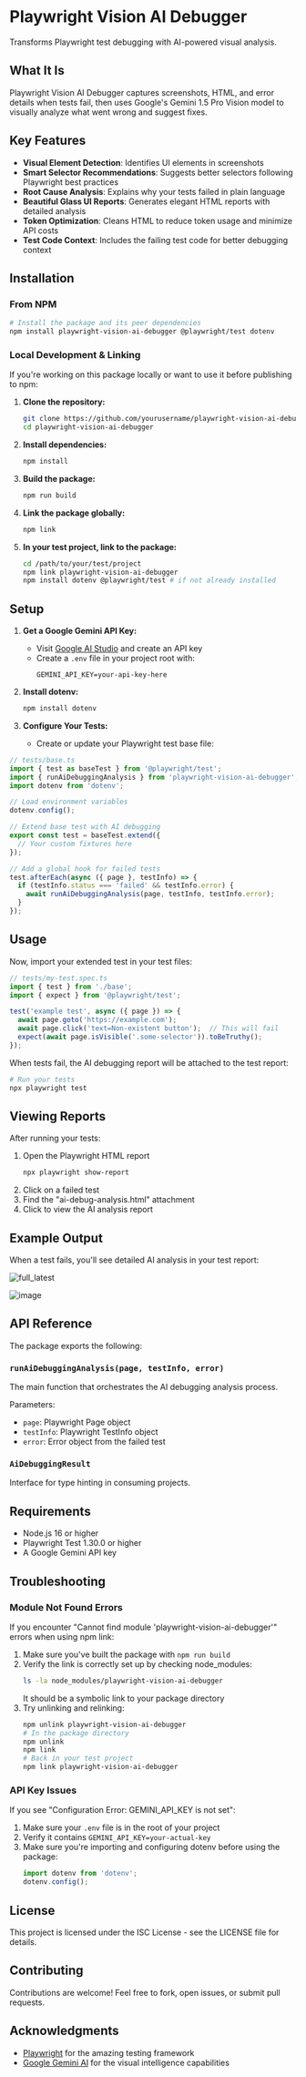 # Playwright Vision AI Debugger

Transforms Playwright test debugging with AI-powered visual analysis.

## What It Is

Playwright Vision AI Debugger captures screenshots, HTML, and error details when tests fail, then uses Google's Gemini 1.5 Pro Vision model to visually analyze what went wrong and suggest fixes.

## Key Features

- **Visual Element Detection**: Identifies UI elements in screenshots
- **Smart Selector Recommendations**: Suggests better selectors following Playwright best practices
- **Root Cause Analysis**: Explains why your tests failed in plain language
- **Beautiful Glass UI Reports**: Generates elegant HTML reports with detailed analysis
- **Token Optimization**: Cleans HTML to reduce token usage and minimize API costs
- **Test Code Context**: Includes the failing test code for better debugging context

## Installation

### From NPM

```bash
# Install the package and its peer dependencies
npm install playwright-vision-ai-debugger @playwright/test dotenv
```

### Local Development & Linking

If you're working on this package locally or want to use it before publishing to npm:

1. **Clone the repository:**
   ```bash
   git clone https://github.com/yourusername/playwright-vision-ai-debugger.git
   cd playwright-vision-ai-debugger
   ```

2. **Install dependencies:**
   ```bash
   npm install
   ```

3. **Build the package:**
   ```bash
   npm run build
   ```

4. **Link the package globally:**
   ```bash
   npm link
   ```

5. **In your test project, link to the package:**
   ```bash
   cd /path/to/your/test/project
   npm link playwright-vision-ai-debugger
   npm install dotenv @playwright/test # if not already installed
   ```

## Setup

1. **Get a Google Gemini API Key:**
   - Visit [Google AI Studio](https://makersuite.google.com/) and create an API key
   - Create a `.env` file in your project root with:
     ```
     GEMINI_API_KEY=your-api-key-here
     ```

2. **Install dotenv:**
   ```bash
   npm install dotenv
   ```

3. **Configure Your Tests:**
   - Create or update your Playwright test base file:

```typescript
// tests/base.ts
import { test as baseTest } from '@playwright/test';
import { runAiDebuggingAnalysis } from 'playwright-vision-ai-debugger';
import dotenv from 'dotenv';

// Load environment variables
dotenv.config();

// Extend base test with AI debugging
export const test = baseTest.extend({
  // Your custom fixtures here
});

// Add a global hook for failed tests
test.afterEach(async ({ page }, testInfo) => {
  if (testInfo.status === 'failed' && testInfo.error) {
    await runAiDebuggingAnalysis(page, testInfo, testInfo.error);
  }
});
```

## Usage

Now, import your extended test in your test files:

```typescript
// tests/my-test.spec.ts
import { test } from './base';
import { expect } from '@playwright/test';

test('example test', async ({ page }) => {
  await page.goto('https://example.com');
  await page.click('text=Non-existent button');  // This will fail
  expect(await page.isVisible('.some-selector')).toBeTruthy();
});
```

When tests fail, the AI debugging report will be attached to the test report:

```bash
# Run your tests
npx playwright test
```

## Viewing Reports

After running your tests:

1. Open the Playwright HTML report
   ```bash
   npx playwright show-report
   ```
2. Click on a failed test
3. Find the "ai-debug-analysis.html" attachment
4. Click to view the AI analysis report

## Example Output

When a test fails, you'll see detailed AI analysis in your test report:

![full_latest](https://github.com/user-attachments/assets/a1da4119-5631-46d4-8d15-d279f0ed3e04)

![image](https://github.com/user-attachments/assets/94daecc2-da56-4078-a537-49078f9663d6)

## API Reference

The package exports the following:

### `runAiDebuggingAnalysis(page, testInfo, error)`

The main function that orchestrates the AI debugging analysis process.

Parameters:
- `page`: Playwright Page object
- `testInfo`: Playwright TestInfo object
- `error`: Error object from the failed test

### `AiDebuggingResult`

Interface for type hinting in consuming projects.

## Requirements

- Node.js 16 or higher
- Playwright Test 1.30.0 or higher
- A Google Gemini API key

## Troubleshooting

### Module Not Found Errors

If you encounter "Cannot find module 'playwright-vision-ai-debugger'" errors when using npm link:

1. Make sure you've built the package with `npm run build`
2. Verify the link is correctly set up by checking node_modules:
   ```bash
   ls -la node_modules/playwright-vision-ai-debugger
   ```
   It should be a symbolic link to your package directory
3. Try unlinking and relinking:
   ```bash
   npm unlink playwright-vision-ai-debugger
   # In the package directory
   npm unlink
   npm link
   # Back in your test project
   npm link playwright-vision-ai-debugger
   ```

### API Key Issues

If you see "Configuration Error: GEMINI_API_KEY is not set":

1. Make sure your `.env` file is in the root of your project
2. Verify it contains `GEMINI_API_KEY=your-actual-key`
3. Make sure you're importing and configuring dotenv before using the package:
   ```typescript
   import dotenv from 'dotenv';
   dotenv.config();
   ```

## License

This project is licensed under the ISC License - see the LICENSE file for details.

## Contributing

Contributions are welcome! Feel free to fork, open issues, or submit pull requests.

## Acknowledgments

- [Playwright](https://playwright.dev/) for the amazing testing framework
- [Google Gemini AI](https://deepmind.google/technologies/gemini/) for the visual intelligence capabilities
